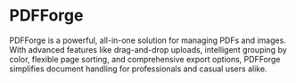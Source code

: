 # PDFForge
PDFForge is a powerful, all-in-one solution for managing PDFs and images. With advanced features like drag-and-drop uploads, intelligent grouping by color, flexible page sorting, and comprehensive export options, PDFForge simplifies document handling for professionals and casual users alike.
